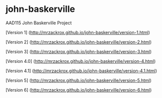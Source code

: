 john-baskerville
================

AAD115 John Baskerville Project

[Version 1] (http://mrzackrox.github.io/john-baskerville/version-1.html)

[Version 2] (http://mrzackrox.github.io/john-baskerville/version-2.html)

[Version 3] (http://mrzackrox.github.io/john-baskerville/version-3.html)

[Version 4.0] (http://mrzackrox.github.io/john-baskerville/version-4.html)

[Version 4.1] (http://mrzackrox.github.io/john-baskerville/version-4.1.html)

[Version 5] (http://mrzackrox.github.io/john-baskerville/version-5.html)

[Version 6] (http://mrzackrox.github.io/john-baskerville/version-6.html)
